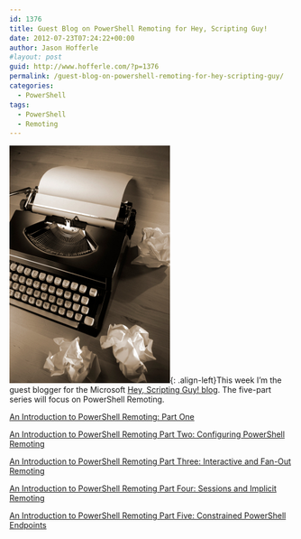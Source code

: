 ```yaml
---
id: 1376
title: Guest Blog on PowerShell Remoting for Hey, Scripting Guy!
date: 2012-07-23T07:24:22+00:00
author: Jason Hofferle
#layout: post
guid: http://www.hofferle.com/?p=1376
permalink: /guest-blog-on-powershell-remoting-for-hey-scripting-guy/
categories:
  - PowerShell
tags:
  - PowerShell
  - Remoting
---
```

![image-left](/assets/img/Typewriter.jpg){: .align-left}This week I&#8217;m the guest blogger for the Microsoft <a href="https://blogs.technet.microsoft.com/heyscriptingguy/" title="Hey, Scripting Guy! Blog" target="_blank">Hey, Scripting Guy! blog</a>. The five-part series will focus on PowerShell Remoting.

<a href="https://blogs.technet.microsoft.com/heyscriptingguy/2012/07/23/an-introduction-to-powershell-remoting-part-one/" title="An Introduction to PowerShell Remoting: Part One" target="_blank">An Introduction to PowerShell Remoting: Part One</a>

<a href="https://blogs.technet.microsoft.com/heyscriptingguy/2012/07/24/an-introduction-to-powershell-remoting-part-two-configuring-powershell-remoting/" title="An Introduction to PowerShell Remoting Part Two: Configuring PowerShell Remoting" target="_blank">An Introduction to PowerShell Remoting Part Two: Configuring PowerShell Remoting</a>

<a href="https://blogs.technet.microsoft.com/heyscriptingguy/2012/07/25/an-introduction-to-powershell-remoting-part-three-interactive-and-fan-out-remoting/" title="An Introduction to PowerShell Remoting Part Three: Interactive and Fan-Out Remoting" target="_blank">An Introduction to PowerShell Remoting Part Three: Interactive and Fan-Out Remoting</a>

<a href="https://blogs.technet.microsoft.com/heyscriptingguy/2012/07/26/an-introduction-to-powershell-remoting-part-four-sessions-and-implicit-remoting/" title="An Introduction to PowerShell Remoting Part Four: Sessions and Implicit Remoting" target="_blank">An Introduction to PowerShell Remoting Part Four: Sessions and Implicit Remoting</a>

<a href="https://blogs.technet.microsoft.com/heyscriptingguy/2012/07/27/an-introduction-to-powershell-remoting-part-five-constrained-powershell-endpoints/" title="An Introduction to PowerShell Remoting Part Five: Constrained PowerShell Endpoints" target="_blank">An Introduction to PowerShell Remoting Part Five: Constrained PowerShell Endpoints</a>